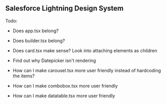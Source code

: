 ## Salesforce Lightning Design System

Todo:

- Does app.tsx belong?
- Does builder.tsx belong?

- Does card.tsx make sense? Look into attaching elements as children
- Find out why Datepicker isn't rendering
- How can I make carousel.tsx more user friendly instead of hardcoding the items?
- How can I make combobox.tsx more user friendly
- How can I make datatable.tsx more user friendly

